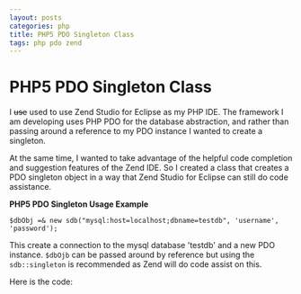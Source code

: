 ```yaml
--- 
layout: posts
categories: php
title: PHP5 PDO Singleton Class
tags: php pdo zend
---
```

PHP5 PDO Singleton Class
========================

I <strike>use</strike> used to use Zend Studio for Eclipse as my PHP IDE. The framework I am developing uses PHP PDO for the database abstraction, and rather than passing around a reference to my PDO instance I wanted to create a singleton.

At the same time, I wanted to take advantage of the helpful code completion and suggestion  features of the Zend IDE. 
So I created a class that creates a PDO singleton object in a way that Zend Studio for Eclipse can still do code assistance.

<strong>PHP5 PDO Singleton Usage Example</strong>

<pre><code>$dbObj =&amp; new sdb("mysql:host=localhost;dbname=testdb", 'username', 'password');</code></pre>


This create a connection to the mysql database 'testdb' and a new PDO instance. 
<code>$dbOjb</code> can be passed around by reference but using the <code>sdb::singleton</code> 
is recommended as Zend will do code assist on this.

Here is the code:

<script src="http://gist.github.com/31464.js"></script>

